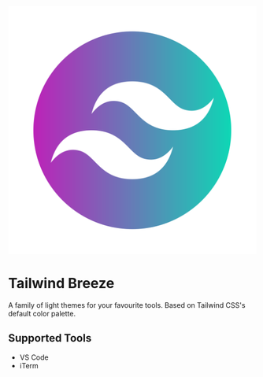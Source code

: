 <p align="center">
<img src="https://raw.githubusercontent.com/praveenpuglia/tailwind-breeze/master/assets/logo.svg">
</p>

# Tailwind Breeze

A family of light themes for your favourite tools. Based on Tailwind CSS's default color palette.

## Supported Tools

- VS Code
- iTerm
